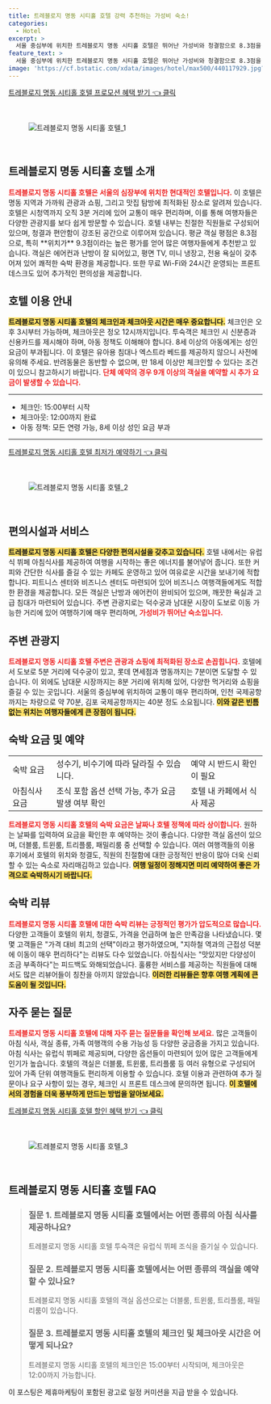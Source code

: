 ```yaml
---
title: 트레블로지 명동 시티홀 호텔 강력 추천하는 가성비 숙소!
categories:
  - Hotel
excerpt: >
  서울 중심부에 위치한 트레블로지 명동 시티홀 호텔은 뛰어난 가성비와 청결함으로 8.3점을 기록! 친절한 직원과 편안한 시설이 갖춰진 이곳에서 특별한 여행을 즐겨보세요!
feature_text: >
  서울 중심부에 위치한 트레블로지 명동 시티홀 호텔은 뛰어난 가성비와 청결함으로 8.3점을 기록! 친절한 직원과 편안한 시설이 갖춰진 이곳에서 특별한 여행을 즐겨보세요!
image: 'https://cf.bstatic.com/xdata/images/hotel/max500/440117929.jpg?k=12e95ba400041775442f7725272f35ec1d12feb595911594a5d0101c2952020e&o=&hp=1'
---
```


<p><a class="modoo-button" href="https://tinyurl.com/2b38gs2x" rel="nofollow noopener">트레블로지 명동 시티홀 호텔 프로모션 혜택 받기 👈 클릭</a></p><br/>
<figure class="image"><img alt="트레블로지 명동 시티홀 호텔_1" src="https://cf.bstatic.com/xdata/images/hotel/max1024x768/301231955.jpg?k=49fb956f10bd90594776bf3c6e74fa4692d36e8ccb41db0cc2ed2ad065e692b9&amp;o=&amp;hp=1"/></figure><br/>

<h2 id="호텔_소개">트레블로지 명동 시티홀 호텔 소개</h2>
<p><b><span style="color: #ee2323;">트레블로지 명동 시티홀 호텔은 서울의 심장부에 위치한 현대적인 호텔입니다.</span></b> 이 호텔은 명동 지역과 가까워 관광과 쇼핑, 그리고 맛집 탐방에 최적화된 장소로 알려져 있습니다. 호텔은 시청역까지 오직 3분 거리에 있어 교통이 매우 편리하며, 이를 통해 여행자들은 다양한 관광지를 보다 쉽게 방문할 수 있습니다. 호텔 내부는 친절한 직원들로 구성되어 있으며, 청결과 편안함이 강조된 공간으로 이루어져 있습니다. 평균 객실 평점은 8.3점으로, 특히 **위치가** 9.3점이라는 높은 평가를 얻어 많은 여행자들에게 추천받고 있습니다. 객실은 에어컨과 난방이 잘 되어있고, 평면 TV, 미니 냉장고, 전용 욕실이 갖추어져 있어 쾌적한 숙박 환경을 제공합니다. 또한 무료 Wi-Fi와 24시간 운영되는 프론트 데스크도 있어 추가적인 편의성을 제공합니다.</p>
<h2 id="이용안내">호텔 이용 안내</h2>
<p><b><span style="background-color: #ffe066;">트레블로지 명동 시티홀 호텔의 체크인과 체크아웃 시간은 매우 중요합니다.</span></b> 체크인은 오후 3시부터 가능하며, 체크아웃은 정오 12시까지입니다. 투숙객은 체크인 시 신분증과 신용카드를 제시해야 하며, 아동 정책도 이해해야 합니다. 8세 이상의 아동에게는 성인 요금이 부과됩니다. 이 호텔은 유아용 침대나 엑스트라 베드를 제공하지 않으니 사전에 유의해 주세요. 반려동물은 동반할 수 없으며, 만 18세 이상만 체크인할 수 있다는 조건이 있으니 참고하시기 바랍니다. <b><span style="color: #ee2323;">단체 예약의 경우 9개 이상의 객실을 예약할 시 추가 요금이 발생할 수 있습니다.</span></b></p>
<hr/>
<ul>
<li>체크인: 15:00부터 시작</li>
<li>체크아웃: 12:00까지 완료</li>
<li>아동 정책: 모든 연령 가능, 8세 이상 성인 요금 부과</li>
</ul>
<hr/>
<p><a class="modoo-button" href="https://tinyurl.com/2b38gs2x" rel="nofollow noopener">트레블로지 명동 시티홀 호텔 최저가 예약하기 👈 클릭</a></p><br/>
<figure class="image"><img alt="트레블로지 명동 시티홀 호텔_2" src="https://cf.bstatic.com/xdata/images/hotel/max500/440117929.jpg?k=12e95ba400041775442f7725272f35ec1d12feb595911594a5d0101c2952020e&amp;o=&amp;hp=1"/></figure><br/>
<h2 id="편의시설">편의시설과 서비스</h2>
<p><b><span style="background-color: #ffe066;">트레블로지 명동 시티홀 호텔은 다양한 편의시설을 갖추고 있습니다.</span></b> 호텔 내에서는 유럽식 뷔페 아침식사를 제공하여 여행을 시작하는 좋은 에너지를 불어넣어 줍니다. 또한 커피와 간단한 식사를 즐길 수 있는 카페도 운영하고 있어 여유로운 시간을 보내기에 적합합니다. 피트니스 센터와 비즈니스 센터도 마련되어 있어 비즈니스 여행객들에게도 적합한 환경을 제공합니다. 모든 객실은 난방과 에어컨이 완비되어 있으며, 깨끗한 욕실과 고급 침대가 마련되어 있습니다. 주변 관광지로는 덕수궁과 남대문 시장이 도보로 이동 가능한 거리에 있어 여행하기에 매우 편리하며, <b><span style="color: #ee2323;">가성비가 뛰어난 숙소입니다.</span></b></p>
<h2 id="주변_관광지">주변 관광지</h2>
<p><b><span style="color: #ee2323;">트레블로지 명동 시티홀 호텔 주변은 관광과 쇼핑에 최적화된 장소로 손꼽힙니다.</span></b> 호텔에서 도보로 5분 거리에 덕수궁이 있고, 롯데 면세점과 명동까지는 7분이면 도달할 수 있습니다. 이 외에도 남대문 시장까지는 8분 거리에 위치해 있어, 다양한 먹거리와 쇼핑을 즐길 수 있는 곳입니다. 서울의 중심부에 위치하여 교통이 매우 편리하며, 인천 국제공항까지는 차량으로 약 70분, 김포 국제공항까지는 40분 정도 소요됩니다. <b><span style="background-color: #ffe066;">이와 같은 빈틈없는 위치는 여행자들에게 큰 장점이 됩니다.</span></b></p>
<h2 id="숙박_요금">숙박 요금 및 예약</h2>
<table>
<tr>
<td>숙박 요금</td>
<td>성수기, 비수기에 따라 달라질 수 있습니다.</td>
<td>예약 시 반드시 확인이 필요</td>
</tr>
<tr>
<td>아침식사 요금</td>
<td>조식 포함 옵션 선택 가능, 추가 요금 발생 여부 확인</td>
<td>호텔 내 카페에서 식사 제공</td>
</tr>
</table>
<p><b><span style="color: #ee2323;">트레블로지 명동 시티홀 호텔의 숙박 요금은 날짜나 호텔 정책에 따라 상이합니다.</span></b> 원하는 날짜를 입력하여 요금을 확인한 후 예약하는 것이 좋습니다. 다양한 객실 옵션이 있으며, 더블룸, 트윈룸, 트리플룸, 패밀리룸 중 선택할 수 있습니다. 여러 여행객들의 이용 후기에서 호텔의 위치와 청결도, 직원의 친절함에 대한 긍정적인 반응이 많아 더욱 신뢰할 수 있는 숙소로 자리매김하고 있습니다. <b><span style="background-color: #ffe066;">여행 일정이 정해지면 미리 예약하여 좋은 가격으로 숙박하시기 바랍니다.</span></b></p>
<h2 id="숙박_리뷰">숙박 리뷰</h2>
<p><b><span style="color: #ee2323;">트레블로지 명동 시티홀 호텔에 대한 숙박 리뷰는 긍정적인 평가가 압도적으로 많습니다.</span></b> 다양한 고객들이 호텔의 위치, 청결도, 가격을 언급하며 높은 만족감을 나타냈습니다. 몇몇 고객들은 "가격 대비 최고의 선택"이라고 평가하였으며, "지하철 역과의 근접성 덕분에 이동이 매우 편리하다"는 리뷰도 다수 있었습니다. 아침식사는 "맛있지만 다양성이 조금 부족하다"는 피드백도 와해되었습니다. 훌륭한 서비스를 제공하는 직원들에 대해서도 많은 리뷰어들이 칭찬을 아끼지 않았습니다. <b><span style="background-color: #ffe066;">이러한 리뷰들은 향후 여행 계획에 큰 도움이 될 것입니다.</span></b></p>
<h2 id="자주_묻는_질문">자주 묻는 질문</h2>
<p><b><span style="color: #ee2323;">트레블로지 명동 시티홀 호텔에 대해 자주 묻는 질문들을 확인해 보세요.</span></b> 많은 고객들이 아침 식사, 객실 종류, 가족 여행객의 수용 가능성 등 다양한 궁금증을 가지고 있습니다. 아침 식사는 유럽식 뷔페로 제공되며, 다양한 옵션들이 마련되어 있어 많은 고객들에게 인기가 높습니다. 호텔의 객실은 더블룸, 트윈룸, 트리플룸 등 여러 유형으로 구성되어 있어 가족 단위 여행객들도 편리하게 이용할 수 있습니다. 호텔 이용과 관련하여 추가 질문이나 요구 사항이 있는 경우, 체크인 시 프론트 데스크에 문의하면 됩니다. <b><span style="background-color: #ffe066;">이 호텔에서의 경험을 더욱 풍부하게 만드는 방법을 알아보세요.</span></b></p>

<p><a class="modoo-button" href="https://tinyurl.com/2b38gs2x" rel="nofollow noopener">트레블로지 명동 시티홀 호텔 할인 혜택 받기 👈 클릭</a></p><br>

<figure class="image"><img src="https://cf.bstatic.com/xdata/images/hotel/max500/303816049.jpg?k=72e8f8cad4bae4e482ecfc5de57ce0f0ea091e7c75160c297289942d124960bd&o=&hp=1" alt="트레블로지 명동 시티홀 호텔_3"></figure><br>
<h2 id="트레블로지 명동 시티홀 호텔_FAQ">트레블로지 명동 시티홀 호텔 FAQ</h2>
<div itemscope="" itemtype="https://schema.org/FAQPage"> <blockquote> <div itemscope="" itemprop="mainEntity" itemtype="https://schema.org/Question"> <h3 id="질문_1" itemprop="name">질문 1. 트레블로지 명동 시티홀 호텔에서는 어떤 종류의 아침 식사를 제공하나요?</h3> <div itemscope="" itemprop="acceptedAnswer" itemtype="https://schema.org/Answer"> <span itemprop="text"> <p>트레블로지 명동 시티홀 호텔 투숙객은 유럽식 뷔페 조식을 즐기실 수 있습니다.</p> </span> </div> </div> <div itemscope="" itemprop="mainEntity" itemtype="https://schema.org/Question"> <h3 id="질문_2" itemprop="name">질문 2. 트레블로지 명동 시티홀 호텔에서는 어떤 종류의 객실을 예약할 수 있나요?</h3> <div itemscope="" itemprop="acceptedAnswer" itemtype="https://schema.org/Answer"> <span itemprop="text"> <p>트레블로지 명동 시티홀 호텔의 객실 옵션으로는 더블룸, 트윈룸, 트리플룸, 패밀리룸이 있습니다.</p> </span> </div> </div> <div itemscope="" itemprop="mainEntity" itemtype="https://schema.org/Question"> <h3 id="질문_3" itemprop="name">질문 3. 트레블로지 명동 시티홀 호텔의 체크인 및 체크아웃 시간은 어떻게 되나요?</h3> <div itemscope="" itemprop="acceptedAnswer" itemtype="https://schema.org/Answer"> <span itemprop="text"> <p>트레블로지 명동 시티홀 호텔의 체크인은 15:00부터 시작되며, 체크아웃은 12:00까지 가능합니다.</p> </span> </div> </div> </blockquote> </div><p>이 포스팅은 제휴마케팅이 포함된 광고로 일정 커미션을 지급 받을 수 있습니다.</p>

